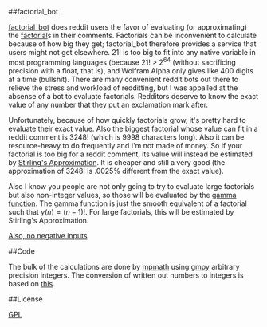##factorial_bot

[factorial_bot](https://reddit.com/user/factorial_bot) does reddit users the favor of evaluating (or approximating) the [factorial](https://en.wikipedia.org/wiki/Factorial)s in their comments. Factorials can be inconvenient to calculate because of how big they get; factorial_bot therefore provides a service that users might not get elsewhere. 21! is too big to fit into any native variable in most programming languages (because 21! > 2<sup>64</sup> (without sacrificing precision with a float, that is), and Wolfram Alpha only gives like 400 digits at a time (bullshit). There are many convenient reddit bots out there to relieve the stress and workload of redditting, but I was appalled at the absense of a bot to evaluate factorials. Redditors deserve to know the exact value of any number that they put an exclamation mark after.

Unfortunately, because of how quickly factorials grow, it's pretty hard to evaluate their exact value. Also the biggest factorial whose value can fit in a reddit comment is 3248! (which is 9998 characters long). Also it can be resource-heavy to do frequently and I'm not made of money. So if your factorial is too big for a reddit comment, its value will instead be estimated by [Stirling's Approximation](https://en.wikipedia.org/wiki/Stirling%27s_approximation). It is cheaper and still a very good (the approximation of 3248! is .0025% different from the exact value). 

Also I know you people are not only going to try to evaluate large factorials but also non-integer values, so those will be evaluated by the [gamma function](https://en.wikipedia.org/wiki/Gamma_function). The gamma function is just the smooth equivalent of a factorial such that $\gamma(n)=(n-1)!$. For large factorials, this will be estimated by Stirling's Approximation.

[Also, no negative inputs](https://en.wikipedia.org/wiki/Factorial#Non-extendability_to_negative_integers).

##Code

The bulk of the calculations are done by [mpmath](http://mpmath.org/ "BSD license") using [gmpy](https://github.com/aleaxit/gmpy "LGPL license") arbitrary precision integers. The conversion of written out numbers to integers is based on [this](https://github.com/ghewgill/text2num "MIT license"). 

##License

[GPL](/LICENSE)